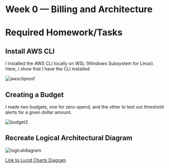 # Week 0 — Billing and Architecture

# Required Homework/Tasks

## Install AWS CLI

I installed the AWS CLI locally on WSL (Windows Subsystem for Linux).
Here, I show that I have the CLI installed.

![awscliproof](https://user-images.githubusercontent.com/125153369/219877753-ada201c0-2ba6-47b1-acb8-f9adffab8687.PNG)

## Creating a Budget

I made two budgets, one for zero-spend, and the other to test out threshold alerts for a given dollar amount.

![budget2](https://user-images.githubusercontent.com/125153369/219494362-cb0d7e7d-c09f-44c8-8ca4-fbe5e933fa29.PNG)

## Recreate Logical Architectural Diagram

![logicaldiagram](https://user-images.githubusercontent.com/125153369/219496608-788620de-439e-47bf-aec4-9bfc846be21a.PNG)

[Link to Lucid Charts Diagram](https://lucid.app/lucidchart/59a955a3-54d5-4417-8987-415cfd056443/edit?viewport_loc=-566%2C-198%2C3328%2C1598%2C0_0&invitationId=inv_ab5a21f6-2675-4384-a1aa-f7af89d66525)


